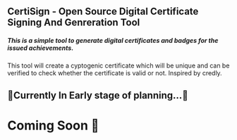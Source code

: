 ## CertiSign - Open Source Digital Certificate Signing And Genreration Tool

##### This is a simple tool to generate digital certificates and badges for the issued achievements.

This tool will create a cyptogenic certificate which will be unique and can be verified to check whether the certificate is valid or not. Inspired by credly.

## 🚧Currently In Early stage of planning...🚧

# Coming Soon 🚀
